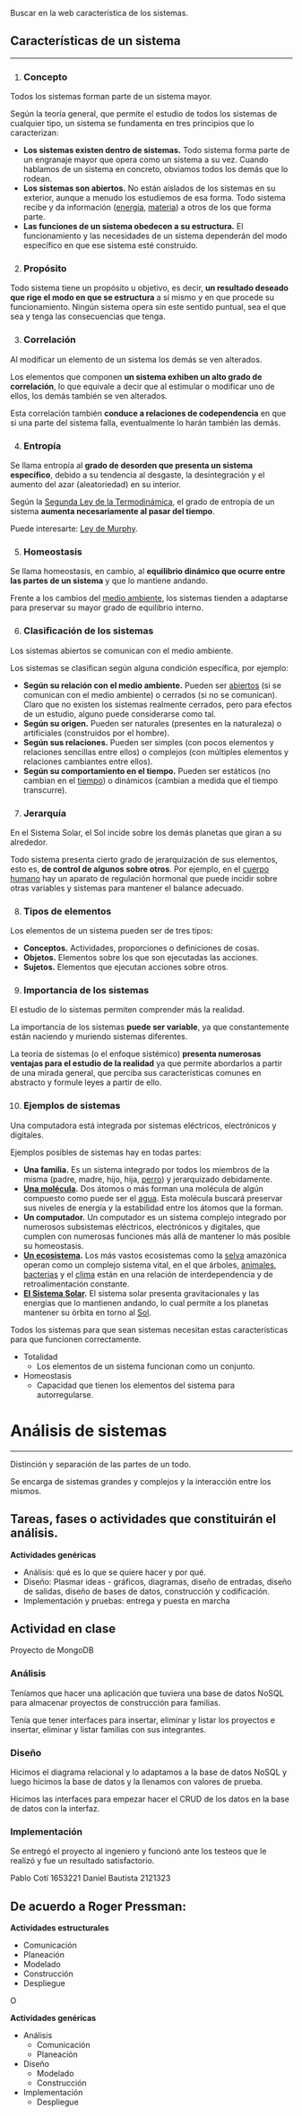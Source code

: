 Buscar en la web característica de los sistemas.

## Características de un sistema
---
1. ### Concepto
    
Todos los sistemas forman parte de un sistema mayor.

Según la teoría general, que permite el estudio de todos los sistemas de cualquier tipo, un sistema se fundamenta en tres principios que lo caracterizan:

- **Los sistemas existen dentro de sistemas.** Todo sistema forma parte de un engranaje mayor que opera como un sistema a su vez. Cuando hablamos de un sistema en concreto, obviamos todos los demás que lo rodean.
- **Los sistemas son abiertos.** No están aislados de los sistemas en su exterior, aunque a menudo los estudiemos de esa forma. Todo sistema recibe y da información ([energía](https://humanidades.com/energia/), [materia](https://humanidades.com/materia/)) a otros de los que forma parte.
- **Las funciones de un sistema obedecen a su estructura.** El funcionamiento y las necesidades de un sistema dependerán del modo específico en que ese sistema esté construido.

2. ### Propósito
    

Todo sistema tiene un propósito u objetivo, es decir, **un resultado deseado que rige el modo en que se estructura** a sí mismo y en que procede su funcionamiento. Ningún sistema opera sin este sentido puntual, sea el que sea y tenga las consecuencias que tenga.

3. ### Correlación
    

Al modificar un elemento de un sistema los demás se ven alterados.

Los elementos que componen **un sistema exhiben un alto grado de correlación**, lo que equivale a decir que al estimular o modificar uno de ellos, los demás también se ven alterados.

Esta correlación también **conduce a relaciones de codependencia** en que si una parte del sistema falla, eventualmente lo harán también las demás.

4. ### Entropía
    

Se llama entropía al **grado de desorden que presenta un sistema específico**, debido a su tendencia al desgaste, la desintegración y el aumento del azar (aleatoriedad) en su interior.

Según la [Segunda Ley de la Termodinámica](https://humanidades.com/leyes-de-la-termodinamica/), el grado de entropía de un sistema **aumenta necesariamente al pasar del tiempo**.

Puede interesarte: [Ley de Murphy](https://humanidades.com/ley-de-murphy/).

5. ### Homeostasis
    

Se llama homeostasis, en cambio, al **equilibrio dinámico que ocurre entre las partes de un sistema** y que lo mantiene andando.

Frente a los cambios del [medio ambiente](https://humanidades.com/medio-ambiente/), los sistemas tienden a adaptarse para preservar su mayor grado de equilibrio interno.

6. ### Clasificación de los sistemas
    

Los sistemas abiertos se comunican con el medio ambiente.

Los sistemas se clasifican según alguna condición específica, por ejemplo:

- **Según su relación con el medio ambiente.** Pueden ser [abiertos](https://humanidades.com/sistema-abierto/) (si se comunican con el medio ambiente) o cerrados (si no se comunican). Claro que no existen los sistemas realmente cerrados, pero para efectos de un estudio, alguno puede considerarse como tal.
- **Según su origen.** Pueden ser naturales (presentes en la naturaleza) o artificiales (construidos por el hombre).
- **Según sus relaciones.** Pueden ser simples (con pocos elementos y relaciones sencillas entre ellos) o complejos (con múltiples elementos y relaciones cambiantes entre ellos).
- **Según su comportamiento en el tiempo.** Pueden ser estáticos (no cambian en el [tiempo](https://humanidades.com/tiempo/)) o dinámicos (cambian a medida que el tiempo transcurre).

7. ### Jerarquía
    

En el Sistema Solar, el Sol incide sobre los demás planetas que giran a su alrededor.

Todo sistema presenta cierto grado de jerarquización de sus elementos, esto es, **de control de algunos sobre otros**. Por ejemplo, en el [cuerpo humano](https://humanidades.com/cuerpo-humano/) hay un aparato de regulación hormonal que puede incidir sobre otras variables y sistemas para mantener el balance adecuado.

8. ### Tipos de elementos
    

Los elementos de un sistema pueden ser de tres tipos:

- **Conceptos.** Actividades, proporciones o definiciones de cosas.
- **Objetos.** Elementos sobre los que son ejecutadas las acciones.
- **Sujetos.** Elementos que ejecutan acciones sobre otros.

9. ### Importancia de los sistemas
    

El estudio de lo sistemas permiten comprender más la realidad.

La importancia de los sistemas **puede ser variable**, ya que constantemente están naciendo y muriendo sistemas diferentes.

La teoría de sistemas (o el enfoque sistémico) **presenta numerosas ventajas para el estudio de la realidad** ya que permite abordarlos a partir de una mirada general, que perciba sus características comunes en abstracto y formule leyes a partir de ello.

10. ### Ejemplos de sistemas
    

Una computadora está integrada por sistemas eléctricos, electrónicos y digitales.

Ejemplos posibles de sistemas hay en todas partes:

- **Una familia.** Es un sistema integrado por todos los miembros de la misma (padre, madre, hijo, hija, [perro](https://humanidades.com/perro/)) y jerarquizado debidamente.
- **[Una molécula](https://humanidades.com/moleculas/).** Dos átomos o más forman una molécula de algún compuesto como puede ser el [agua](https://humanidades.com/fisicas-del-agua/). Esta molécula buscará preservar sus niveles de energía y la estabilidad entre los átomos que la forman.
- **Un computador.** Un computador es un sistema complejo integrado por numerosos subsistemas eléctricos, electrónicos y digitales, que cumplen con numerosas funciones más allá de mantener lo más posible su homeostasis.
- **[Un ecosistema](https://humanidades.com/ecosistemas/).** Los más vastos ecosistemas como la [selva](https://humanidades.com/selva/) amazónica operan como un complejo sistema vital, en el que árboles, [animales](https://humanidades.com/reino-animal/), [bacterias](https://humanidades.com/bacterias/) y el [clima](https://humanidades.com/clima/) están en una relación de interdependencia y de retroalimentación constante.
- **[El Sistema Solar](https://humanidades.com/sistema-solar/).** El sistema solar presenta gravitacionales y las energías que lo mantienen andando, lo cual permite a los planetas mantener su órbita en torno al [Sol](https://humanidades.com/sol/).

Todos los sistemas para que sean sistemas necesitan estas características para que funcionen correctamente.

- Totalidad
	- Los elementos de un sistema funcionan como un conjunto.
- Homeostasis
	- Capacidad que tienen los elementos del sistema para autorregularse.

# Análisis de sistemas
---
Distinción y separación de las partes de un todo.

Se encarga de sistemas grandes y complejos y la interacción entre los mismos.

## Tareas, fases o actividades que constituirán el análisis.
**Actividades genéricas**
- Análisis: qué es lo que se quiere hacer y por qué.
- Diseño: Plasmar ideas - gráficos, diagramas, diseño de entradas, diseño de salidas, diseño de bases de datos, construcción y codificación.
- Implementación y pruebas: entrega y puesta en marcha

## Actividad en clase
Proyecto de MongoDB

### Análisis
Teníamos que hacer una aplicación que tuviera una base de datos NoSQL para almacenar proyectos de construcción para familias.

Tenía que tener interfaces para insertar, eliminar y listar los proyectos e insertar, eliminar y listar familias con sus integrantes.

### Diseño
Hicimos el diagrama relacional y lo adaptamos a la base de datos NoSQL y luego hicimos la base de datos y la llenamos con valores de prueba.

Hicimos las interfaces para empezar hacer el CRUD de los datos en la base de datos con la interfaz.

### Implementación
Se entregó el proyecto al ingeniero y funcionó ante los testeos que le realizó y fue un resultado satisfactorio.

Pablo Cotí 1653221
Daniel Bautista 2121323


## De acuerdo a Roger Pressman:
**Actividades estructurales**
- Comunicación
- Planeación
- Modelado
- Construcción
- Despliegue

O

**Actividades genéricas**
- Análisis
	- Comunicación
	- Planeación
- Diseño
	- Modelado
	- Construcción
- Implementación
	- Despliegue

